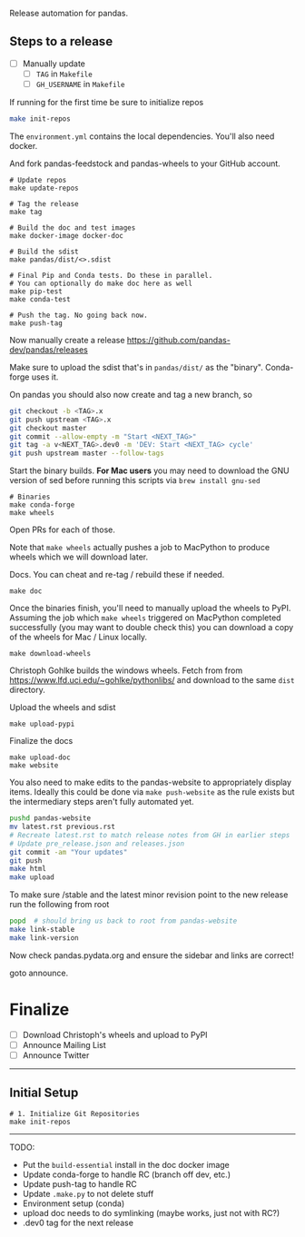 Release automation for pandas.

## Steps to a release

- [  ] Manually update 
  - [  ] `TAG` in `Makefile`
  - [  ] `GH_USERNAME` in `Makefile`

If running for the first time be sure to initialize repos

```sh
make init-repos
```

The `environment.yml` contains the local dependencies. You'll
also need docker.

And fork pandas-feedstock and pandas-wheels to your GitHub account.

```
# Update repos
make update-repos

# Tag the release
make tag

# Build the doc and test images
make docker-image docker-doc

# Build the sdist
make pandas/dist/<>.sdist

# Final Pip and Conda tests. Do these in parallel.
# You can optionally do make doc here as well
make pip-test
make conda-test

# Push the tag. No going back now.
make push-tag
```

Now manually create a release https://github.com/pandas-dev/pandas/releases

Make sure to upload the sdist that's in `pandas/dist/` as the "binary".
Conda-forge uses it.

On pandas you should also now create and tag a new branch, so

```sh
git checkout -b <TAG>.x
git push upstream <TAG>.x
git checkout master
git commit --allow-empty -m "Start <NEXT_TAG>"
git tag -a v<NEXT_TAG>.dev0 -m 'DEV: Start <NEXT_TAG> cycle'
git push upstream master --follow-tags
```

Start the binary builds.  **For Mac users** you may need to download the GNU version of sed before running this scripts via `brew install gnu-sed`

```
# Binaries
make conda-forge
make wheels
```

Open PRs for each of those.

Note that `make wheels` actually pushes a job to MacPython to produce wheels which we will download later.

Docs. You can cheat and re-tag / rebuild these if needed.

```
make doc
```

Once the binaries finish, you'll need to manually upload the
wheels to PyPI. Assuming the job which `make wheels` triggered on MacPython completed successfully (you may want to double check this)
you can download a copy of the wheels for Mac / Linux locally.


```
make download-wheels
```

Christoph Gohlke builds the windows wheels. Fetch from from https://www.lfd.uci.edu/~gohlke/pythonlibs/ and download to the same `dist` directory.

Upload the wheels and sdist

```
make upload-pypi
```

Finalize the docs

```
make upload-doc
make website
```

You also need to make edits to the pandas-website to appropriately display items. 
Ideally this could be done via `make push-website` as the rule exists but the
intermediary steps aren't fully automated yet.

```sh
pushd pandas-website
mv latest.rst previous.rst
# Recreate latest.rst to match release notes from GH in earlier steps
# Update pre_release.json and releases.json
git commit -am "Your updates"
git push
make html
make upload
```

To make sure /stable and the latest minor revision point to the new release run the following from root

```sh
popd  # should bring us back to root from pandas-website
make link-stable
make link-version
```

Now check pandas.pydata.org and ensure the sidebar and links are correct!

goto announce.



# Finalize

- [  ] Download Christoph's wheels and upload to PyPI
- [  ] Announce Mailing List
- [  ] Announce Twitter

-----

## Initial Setup

```
# 1. Initialize Git Repositories
make init-repos

``````

---

TODO:

- Put the `build-essential` install in the doc docker image
- Update conda-forge to handle RC (branch off dev, etc.)
- Update push-tag to handle RC
- Update `.make.py` to not delete stuff
- Environment setup (conda)
- upload doc needs to do symlinking (maybe works, just not with RC?)
- .dev0 tag for the next release
